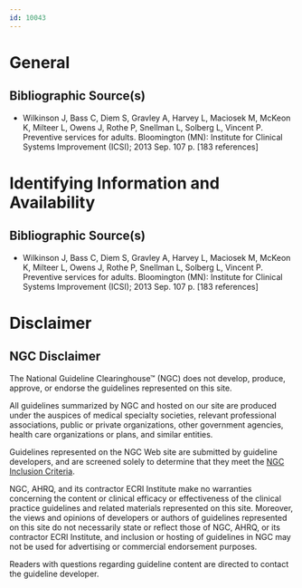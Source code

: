```yaml
---
id: 10043
---
```


# General

## Bibliographic Source(s)

- Wilkinson J, Bass C, Diem S, Gravley A, Harvey L, Maciosek M, McKeon K, Milteer L, Owens J, Rothe P, Snellman L, Solberg L, Vincent P. Preventive services for adults. Bloomington (MN): Institute for Clinical Systems Improvement (ICSI); 2013 Sep. 107 p. [183 references]

# Identifying Information and Availability

## Bibliographic Source(s)

- Wilkinson J, Bass C, Diem S, Gravley A, Harvey L, Maciosek M, McKeon K, Milteer L, Owens J, Rothe P, Snellman L, Solberg L, Vincent P. Preventive services for adults. Bloomington (MN): Institute for Clinical Systems Improvement (ICSI); 2013 Sep. 107 p. [183 references]

# Disclaimer

## NGC Disclaimer

The National Guideline Clearinghouse™ (NGC) does not develop, produce, approve, or endorse the guidelines represented on this site.

All guidelines summarized by NGC and hosted on our site are produced under the auspices of medical specialty societies, relevant professional associations, public or private organizations, other government agencies, health care organizations or plans, and similar entities.

Guidelines represented on the NGC Web site are submitted by guideline developers, and are screened solely to determine that they meet the [NGC Inclusion Criteria](/help-and-about/summaries/inclusion-criteria).

NGC, AHRQ, and its contractor ECRI Institute make no warranties concerning the content or clinical efficacy or effectiveness of the clinical practice guidelines and related materials represented on this site. Moreover, the views and opinions of developers or authors of guidelines represented on this site do not necessarily state or reflect those of NGC, AHRQ, or its contractor ECRI Institute, and inclusion or hosting of guidelines in NGC may not be used for advertising or commercial endorsement purposes.

Readers with questions regarding guideline content are directed to contact the guideline developer.

